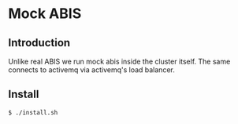 # Mock ABIS

## Introduction
Unlike real ABIS we run mock abis inside the cluster itself.  The same connects to activemq via activemq's load balancer. 

## Install
```
$ ./install.sh
```


  

